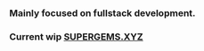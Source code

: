 ###  Mainly focused on fullstack development.
###  Current wip [SUPERGEMS.XYZ](https://supergems.xyz)
